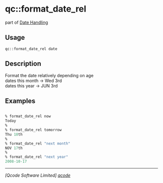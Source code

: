 qc::format_date_rel
===================

part of [Date Handling](../qc/wiki/DateHandling)

Usage
-----
`qc::format_date_rel date`

Description
-----------
Format the date relatively depending on age<br/>dates this month -> Wed 3rd<br/>dates this year -> JUN 3rd

Examples
--------
```tcl

% format_date_rel now
Today
% 
% format_date_rel tomorrow
Thu 18th
%
% format_date_rel "next month"
NOV 17th
%
% format_date_rel "next year"
2008-10-17

```

----------------------------------
*[Qcode Software Limited] [qcode]*

[qcode]: http://www.qcode.co.uk "Qcode Software"